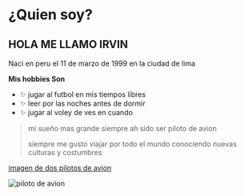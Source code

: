 <h1>¿Quien soy?</h1>

<h2> HOLA ME LLAMO IRVIN </h2>  
Naci en peru el 11 de marzo de 1999 en la ciudad de lima

**Mis hobbies Son**

   * :sparkles: jugar al futbol en mis tiempos libres 
   * :sparkles: leer por las noches antes de dormir
   * :sparkles: jugar al voley de ves en cuando

>mi sueño mas grande siempre ah sido ser piloto de avion
>
>siempre me gusto viajar por todo el mundo conociendo nuevas culturas y costumbres

[imagen de dos pilotos de avion](https://images.ecestaticos.com/dVOap8jkq1smwVs1LK6clMTxCAM=/0x0:0x0/1200x900/filters:fill(white):format(jpg)/f.elconfidencial.com%2Foriginal%2F7e6%2F3dc%2F8c8%2F7e63dc8c86d33c678ad7f557095aa261.jpg)

![piloto de avion](https://images.ecestaticos.com/dVOap8jkq1smwVs1LK6clMTxCAM=/0x0:0x0/1200x900/filters:fill(white):format(jpg)/f.elconfidencial.com%2Foriginal%2F7e6%2F3dc%2F8c8%2F7e63dc8c86d33c678ad7f557095aa261.jpg) 
